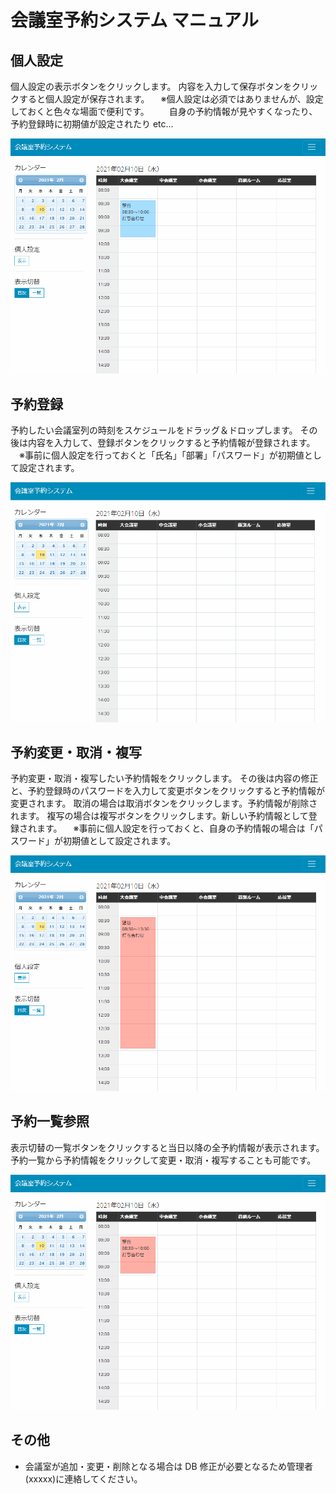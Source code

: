 # 会議室予約システム マニュアル

## 個人設定

個人設定の表示ボタンをクリックします。
内容を入力して保存ボタンをクリックすると個人設定が保存されます。
　※個人設定は必須ではありませんが、設定しておくと色々な場面で便利です。
　　自身の予約情報が見やすくなったり、予約登録時に初期値が設定されたり etc...

<img src="./documents-video04.gif" style="zoom:80%;" />

## 予約登録

予約したい会議室列の時刻をスケジュールをドラッグ＆ドロップします。
その後は内容を入力して、登録ボタンをクリックすると予約情報が登録されます。
　※事前に個人設定を行っておくと「氏名」「部署」「パスワード」が初期値として設定されます。

<img src="./documents-video01.gif" style="zoom:80%;" />

## 予約変更・取消・複写

予約変更・取消・複写したい予約情報をクリックします。
その後は内容の修正と、予約登録時のパスワードを入力して変更ボタンをクリックすると予約情報が変更されます。
取消の場合は取消ボタンをクリックします。予約情報が削除されます。
複写の場合は複写ボタンをクリックします。新しい予約情報として登録されます。
　※事前に個人設定を行っておくと、自身の予約情報の場合は「パスワード」が初期値として設定されます。

<img src="./documents-video02.gif" style="zoom:80%;" />

## 予約一覧参照

表示切替の一覧ボタンをクリックすると当日以降の全予約情報が表示されます。
予約一覧から予約情報をクリックして変更・取消・複写することも可能です。

<img src="./documents-video03.gif" style="zoom:80%;" />

## その他

* 会議室が追加・変更・削除となる場合は DB 修正が必要となるため管理者(xxxxx)に連絡してください。